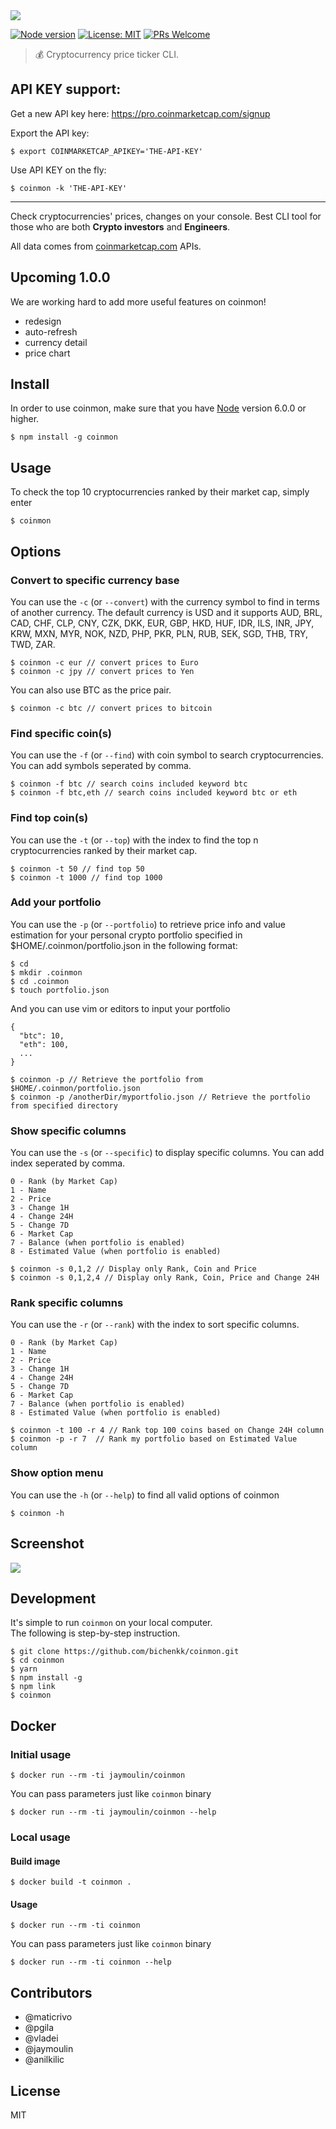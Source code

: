 
<img src="https://raw.githubusercontent.com/bichenkk/coinmon/master/logo.png">

[![Node version](https://img.shields.io/badge/node.js-%3E=_6.0-green.svg)](http://nodejs.org/download/)
[![License: MIT](https://img.shields.io/badge/License-MIT-blue.svg)](https://opensource.org/licenses/MIT)
[![PRs Welcome](https://img.shields.io/badge/PRs-welcome-brightgreen.svg)](http://makeapullrequest.com)

> 💰 Cryptocurrency price ticker CLI.


## API KEY support: 

Get a new API key here: https://pro.coinmarketcap.com/signup

Export the API key: 
```
$ export COINMARKETCAP_APIKEY='THE-API-KEY'
```

Use API KEY on the fly:

```
$ coinmon -k 'THE-API-KEY'
```
-----

Check cryptocurrencies' prices, changes on your console.
Best CLI tool for those who are both **Crypto investors** and **Engineers**.

All data comes from [coinmarketcap.com](https://coinmarketcap.com/) APIs.

## Upcoming 1.0.0
We are working hard to add more useful features on coinmon!
* redesign
* auto-refresh
* currency detail
* price chart

## Install

In order to use coinmon, make sure that you have [Node](https://nodejs.org/) version 6.0.0 or higher.

```
$ npm install -g coinmon
```

## Usage

To check the top 10 cryptocurrencies ranked by their market cap, simply enter
```
$ coinmon
```

## Options

### Convert to specific currency base

You can use the `-c` (or `--convert`) with the currency symbol to find in terms of another currency.
The default currency is USD and it supports AUD, BRL, CAD, CHF, CLP, CNY, CZK, DKK, EUR, GBP, HKD, HUF, IDR, ILS, INR, JPY, KRW, MXN, MYR, NOK, NZD, PHP, PKR, PLN, RUB, SEK, SGD, THB, TRY, TWD, ZAR.

```
$ coinmon -c eur // convert prices to Euro
$ coinmon -c jpy // convert prices to Yen
```

You can also use BTC as the price pair.

```
$ coinmon -c btc // convert prices to bitcoin
```

### Find specific coin(s)

You can use the `-f` (or `--find`) with coin symbol to search cryptocurrencies. You can add symbols seperated by comma.

```
$ coinmon -f btc // search coins included keyword btc
$ coinmon -f btc,eth // search coins included keyword btc or eth
```

### Find top coin(s)

You can use the `-t` (or `--top`) with the index to find the top n cryptocurrencies ranked by their market cap.

```
$ coinmon -t 50 // find top 50
$ coinmon -t 1000 // find top 1000
```

### Add your portfolio

You can use the `-p` (or `--portfolio`) to retrieve price info and value estimation for your personal crypto portfolio specified in $HOME/.coinmon/portfolio.json in the following format:

```
$ cd
$ mkdir .coinmon
$ cd .coinmon
$ touch portfolio.json
```

And you can use vim or editors to input your portfolio

```
{
  "btc": 10,
  "eth": 100,
  ...
}
```

```
$ coinmon -p // Retrieve the portfolio from $HOME/.coinmon/portfolio.json
$ coinmon -p /anotherDir/myportfolio.json // Retrieve the portfolio from specified directory
```

### Show specific columns

You can use the `-s` (or `--specific`) to display specific columns. You can add index seperated by comma.

```
0 - Rank (by Market Cap)
1 - Name
2 - Price
3 - Change 1H
4 - Change 24H
5 - Change 7D
6 - Market Cap
7 - Balance (when portfolio is enabled)
8 - Estimated Value (when portfolio is enabled)
```

```
$ coinmon -s 0,1,2 // Display only Rank, Coin and Price
$ coinmon -s 0,1,2,4 // Display only Rank, Coin, Price and Change 24H
```

### Rank specific columns

You can use the `-r` (or `--rank`) with the index to sort specific columns.

```
0 - Rank (by Market Cap)
1 - Name
2 - Price
3 - Change 1H
4 - Change 24H
5 - Change 7D
6 - Market Cap
7 - Balance (when portfolio is enabled)
8 - Estimated Value (when portfolio is enabled)
```

```
$ coinmon -t 100 -r 4 // Rank top 100 coins based on Change 24H column
$ coinmon -p -r 7  // Rank my portfolio based on Estimated Value column
```

### Show option menu

You can use the `-h` (or `--help`) to find all valid options of coinmon

```
$ coinmon -h
```

## Screenshot

<img src="https://raw.githubusercontent.com/bichenkk/coinmon/master/screenshot.png">

## Development

It's simple to run `coinmon` on your local computer.  
The following is step-by-step instruction.

```
$ git clone https://github.com/bichenkk/coinmon.git
$ cd coinmon
$ yarn
$ npm install -g
$ npm link
$ coinmon
```

## Docker

### Initial usage

```
$ docker run --rm -ti jaymoulin/coinmon
```

You can pass parameters just like `coinmon` binary

```
$ docker run --rm -ti jaymoulin/coinmon --help
```

### Local usage

#### Build image

```
$ docker build -t coinmon .
```

#### Usage

```
$ docker run --rm -ti coinmon
```

You can pass parameters just like `coinmon` binary

```
$ docker run --rm -ti coinmon --help
```

## Contributors

* @maticrivo 
* @pgila 
* @vladei 
* @jaymoulin
* @anilkilic

## License

MIT

